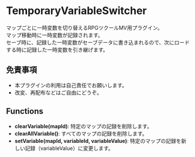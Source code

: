 # TemporaryVariableSwitcher
マップごとに一時変数を切り替えるRPGツクールMV用プラグイン。  
マップ移動時に一時変数が記録されます。  
セーブ時に、記録した一時変数がセーブデータに書き込まれるので、次にロードする時に記録した一時変数を引き継げます。

## 免責事項
- 本プラグインの利用は自己責任でお願いします。
- 改変、再配布などはご自由にどうぞ。

## Functions
- **clearVariable(mapId)**: 特定のマップの記録を削除します。
- **clearAllVariable()**: すべてのマップの記録を削除します。
- **setVariable(mapId, variableId, variableValue)**: 特定のマップの記録を新しい記録（variableValue）に変更します。
